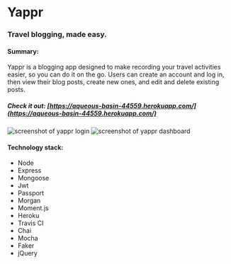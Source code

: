 # Yappr
### Travel blogging, made easy.

#### Summary:
Yappr is a blogging app designed to make recording your travel activities easier, so you can do it on the go. Users can create an account and log in, then view their blog posts, create new ones, and edit and delete existing posts. 

##### Check it out: [https://aqueous-basin-44559.herokuapp.com/](https://aqueous-basin-44559.herokuapp.com/)


![screenshot of yappr login](image.jpg)
![screenshot of yappr dashboard](image.jpg)

#### Technology stack: 
- Node
- Express
- Mongoose
- Jwt
- Passport
- Morgan
- Moment.js
- Heroku
- Travis CI
- Chai
- Mocha
- Faker
- jQuery
